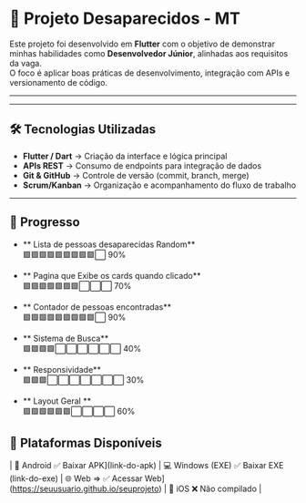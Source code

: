 # 📱 Projeto Desaparecidos - MT

Este projeto foi desenvolvido em **Flutter** com o objetivo de demonstrar minhas habilidades como **Desenvolvedor Júnior**, alinhadas aos requisitos da vaga.  
O foco é aplicar boas práticas de desenvolvimento, integração com APIs e  versionamento de código.

---



---

## 🛠️ Tecnologias Utilizadas
- **Flutter / Dart** → Criação da interface e lógica principal  
- **APIs REST** → Consumo de endpoints para integração de dados  
- **Git & GitHub** → Controle de versão (commit, branch, merge)  
- **Scrum/Kanban** → Organização e acompanhamento do fluxo de trabalho  

---

## 📌 Progresso

- ** Lista de pessoas desaparecidas Random**  
     🟩🟩🟩🟩🟩🟩🟩🟩🟩⬜ 90%
  
- ** Pagina que Exibe os cards quando clicado**  
     🟩🟩🟩🟩🟩🟩🟩⬜⬜⬜ 70%
  
- ** Contador de pessoas encontradas**  
     🟩🟩🟩🟩🟩🟩🟩🟩🟩⬜ 90%
  
- ** Sistema de Busca**  
     🟩🟩🟩🟩⬜⬜⬜⬜⬜⬜ 40%
  
- ** Responsividade**  
     🟩🟩🟩⬜⬜⬜⬜⬜⬜⬜ 30%
  
- ** Layout Geral **  
     🟩🟩🟩🟩🟩🟩⬜⬜⬜⬜ 60%
  

  
## 📱 Plataformas Disponíveis

| 📱 Android  ✅ Baixar APK](link-do-apk) |  💻 Windows (EXE) ✅ Baixar EXE (link-do-exe) | 🌐 Web  => ✅ Acessar Web](https://seuusuario.github.io/seuprojeto) | 🍎 iOS ❌ Não compilado |

